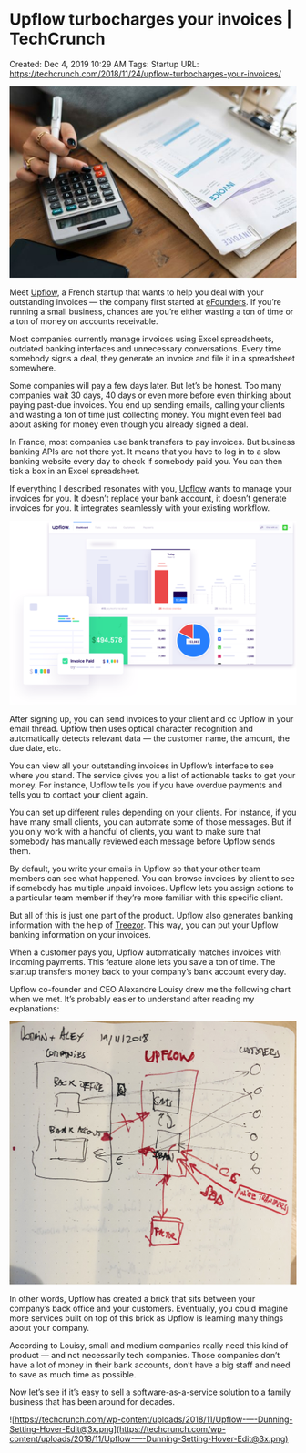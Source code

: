 # Upflow turbocharges your invoices | TechCrunch

Created: Dec 4, 2019 10:29 AM
Tags: Startup
URL: https://techcrunch.com/2018/11/24/upflow-turbocharges-your-invoices/

![Upflow%20turbocharges%20your%20invoices%20TechCrunch%202890ec8630414b02babe1edef6fbdec4/rawpixel-780494-unsplash.jpg](Upflow%20turbocharges%20your%20invoices%20TechCrunch%202890ec8630414b02babe1edef6fbdec4/rawpixel-780494-unsplash.jpg)

Meet [Upflow](https://upflow.io/), a French startup that wants to help you deal with your outstanding invoices — the company first started at [eFounders](https://www.efounders.com/). If you’re running a small business, chances are you’re either wasting a ton of time or a ton of money on accounts receivable.

Most companies currently manage invoices using Excel spreadsheets, outdated banking interfaces and unnecessary conversations. Every time somebody signs a deal, they generate an invoice and file it in a spreadsheet somewhere.

Some companies will pay a few days later. But let’s be honest. Too many companies wait 30 days, 40 days or even more before even thinking about paying past-due invoices. You end up sending emails, calling your clients and wasting a ton of time just collecting money. You might even feel bad about asking for money even though you already signed a deal.

In France, most companies use bank transfers to pay invoices. But business banking APIs are not there yet. It means that you have to log in to a slow banking website every day to check if somebody paid you. You can then tick a box in an Excel spreadsheet.

If everything I described resonates with you, [Upflow](https://crunchbase.com/organization/upflow)  wants to manage your invoices for you. It doesn’t replace your bank account, it doesn’t generate invoices for you. It integrates seamlessly with your existing workflow.

![Upflow%20turbocharges%20your%20invoices%20TechCrunch%202890ec8630414b02babe1edef6fbdec4/illu-header-home.png](Upflow%20turbocharges%20your%20invoices%20TechCrunch%202890ec8630414b02babe1edef6fbdec4/illu-header-home.png)

After signing up, you can send invoices to your client and cc Upflow in your email thread. Upflow then uses optical character recognition and automatically detects relevant data — the customer name, the amount, the due date, etc.

You can view all your outstanding invoices in Upflow’s interface to see where you stand. The service gives you a list of actionable tasks to get your money. For instance, Upflow tells you if you have overdue payments and tells you to contact your client again.

You can set up different rules depending on your clients. For instance, if you have many small clients, you can automate some of those messages. But if you only work with a handful of clients, you want to make sure that somebody has manually reviewed each message before Upflow sends them.

By default, you write your emails in Upflow so that your other team members can see what happened. You can browse invoices by client to see if somebody has multiple unpaid invoices. Upflow lets you assign actions to a particular team member if they’re more familiar with this specific client.

But all of this is just one part of the product. Upflow also generates banking information with the help of [Treezor](https://www.treezor.com/en/). This way, you can put your Upflow banking information on your invoices.

When a customer pays you, Upflow automatically matches invoices with incoming payments. This feature alone lets you save a ton of time. The startup transfers money back to your company’s bank account every day.

Upflow co-founder and CEO Alexandre Louisy drew me the following chart when we met. It’s probably easier to understand after reading my explanations:

![Upflow%20turbocharges%20your%20invoices%20TechCrunch%202890ec8630414b02babe1edef6fbdec4/Upflow-sketch.jpg](Upflow%20turbocharges%20your%20invoices%20TechCrunch%202890ec8630414b02babe1edef6fbdec4/Upflow-sketch.jpg)

In other words, Upflow has created a brick that sits between your company’s back office and your customers. Eventually, you could imagine more services built on top of this brick as Upflow is learning many things about your company.

According to Louisy, small and medium companies really need this kind of product — and not necessarily tech companies. Those companies don’t have a lot of money in their bank accounts, don’t have a big staff and need to save as much time as possible.

Now let’s see if it’s easy to sell a software-as-a-service solution to a family business that has been around for decades.

![https://techcrunch.com/wp-content/uploads/2018/11/Upflow-—-Dunning-Setting-Hover-Edit@3x.png](https://techcrunch.com/wp-content/uploads/2018/11/Upflow-—-Dunning-Setting-Hover-Edit@3x.png)